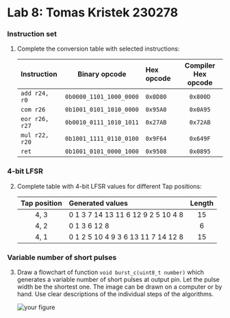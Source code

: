 # Lab 8: Tomas Kristek 230278

### Instruction set

1. Complete the conversion table with selected instructions:

   | **Instruction** | **Binary opcode** | **Hex opcode** | **Compiler Hex opcode** |
   | :-- | :-: | :-- | :-: |
   | `add r24, r0` | `0b0000_1101_1000_0000` | `0x0D80` | `0x800D` |
   | `com r26` | `0b1001_0101_1010_0000` | `0x95A0` | `0x0A95` |
   | `eor r26, r27` | `0b0010_0111_1010_1011` | `0x27AB` | `0x72AB` |
   | `mul r22, r20` | `0b1001_1111_0110_0100` | `0x9F64` | `0x649F` |
   | `ret` | `0b1001_0101_0000_1000` | `0x9508` | `0x0895` |

### 4-bit LFSR

2. Complete table with 4-bit LFSR values for different Tap positions:

   | **Tap position** | **Generated values** | **Length** |
   | :-: | :-- | :-: |
   | 4, 3 | 0 1 3 7 14 13 11 6 12 9 2 5 10 4 8 | 15 |
   | 4, 2 | 0 1 3 6 12 8 | 6 |
   | 4, 1 | 0 1 2 5 10 4 9 3 6 13 11 7 14 12 8 | 15 |

### Variable number of short pulses

3. Draw a flowchart of function `void burst_c(uint8_t number)` which generates a variable number of short pulses at output pin. Let the pulse width be the shortest one. The image can be drawn on a computer or by hand. Use clear descriptions of the individual steps of the algorithms.

   ![your figure]()
